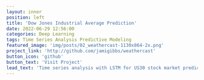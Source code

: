 ```yaml
---
layout: inner
position: left
title: 'Dow Jones Industrial Average Prediction'
date: 2022-06-29 12:56:00
categories: Deep Learning
tags: Time Series Analysis Predictive Modeling
featured_image: 'img/posts/02_weathercast-1130x864-2x.png'
project_link: 'http://github.com/jamigibbs/weathercast'
button_icon: 'github'
button_text: 'Visit Project'
lead_text: 'Time series analysis with LSTM for US30 stock market prediction using RMSE evaluation.'
---
```

